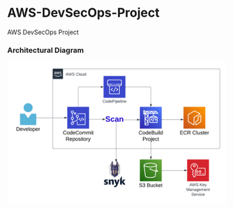 # AWS-DevSecOps-Project
AWS DevSecOps Project

### Architectural Diagram
![Diagram](Architectural-Diagram.png)